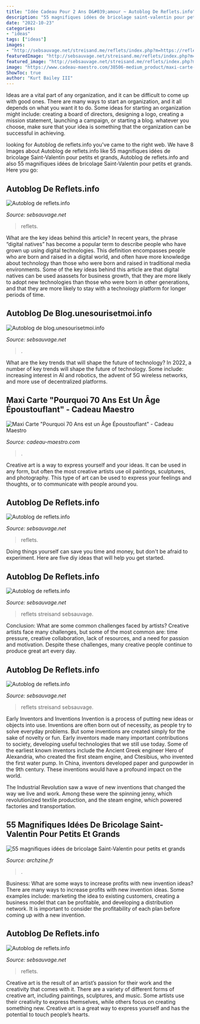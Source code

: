 ```yaml
---
title: "Idée Cadeau Pour 2 Ans D&#039;amour ~ Autoblog De Reflets.info"
description: "55 magnifiques idées de bricolage saint-valentin pour petits et grands"
date: "2022-10-23"
categories:
- "ideas"
tags: ["ideas"]
images:
- "http://sebsauvage.net/streisand.me/reflets/index.php?m=https://reflets.info/wp-content/uploads/2016/10/montant-transaction-chambrisse.png"
featuredImage: "http://sebsauvage.net/streisand.me/reflets/index.php?m=https://reflets.info/wp-content/uploads/2016/10/25656416320_74d7189d10_z-550x413.jpg"
featured_image: "http://sebsauvage.net/streisand.me/reflets/index.php?m=https://reflets.info/wp-content/uploads/2016/10/27124982621_56b742c0ca_z-550x368.jpg"
image: "https://www.cadeau-maestro.com/38506-medium_product/maxi-carte-pourquoi-70-ans-age-epoustouflant.jpg"
ShowToc: true
author: "Kurt Bailey III"
---
```



Ideas are a vital part of any organization, and it can be difficult to come up with good ones. There are many ways to start an organization, and it all depends on what you want it to do. Some ideas for starting an organization might include: creating a board of directors, designing a logo, creating a mission statement, launching a campaign, or starting a blog. whatever you choose, make sure that your idea is something that the organization can be successful in achieving.

	

		
looking for Autoblog de reflets.info you've came to the right web. We have 8 Images about Autoblog de reflets.info like 55 magnifiques idées de bricolage Saint-Valentin pour petits et grands, Autoblog de reflets.info and also 55 magnifiques idées de bricolage Saint-Valentin pour petits et grands. Here you go:
		
    
## Autoblog De Reflets.info

<img loading=lazy src="http://sebsauvage.net/streisand.me/reflets/index.php?m=https://reflets.info/wp-content/uploads/2016/10/27124982621_56b742c0ca_z-550x368.jpg" onerror="this.onerror=null;this.src='https://tse3.mm.bing.net/th?id=OIP.JaQcJYannyY8U4TvOuIjEAHaE9&amp;pid=15.1';" alt="Autoblog de reflets.info">

_Source: sebsauvage.net_

>reflets. 

	

What are the key ideas behind this article?
In recent years, the phrase “digital natives” has become a popular term to describe people who have grown up using digital technologies. This definition encompasses people who are born and raised in a digital world, and often have more knowledge about technology than those who were born and raised in traditional media environments. Some of the key ideas behind this article are that digital natives can be used asassets for business growth, that they are more likely to adopt new technologies than those who were born in other generations, and that they are more likely to stay with a technology platform for longer periods of time.

    
## Autoblog De Blog.unesourisetmoi.info

<img loading=lazy src="http://longuetraine.fr/data/medias/0023/histoire-sans-fin_livre.jpg" onerror="this.onerror=null;this.src='https://tse1.mm.bing.net/th?id=OIP.RTqfiSzzxGzFZ7gbdID0XQHaFS&amp;pid=15.1';" alt="Autoblog de blog.unesourisetmoi.info">

_Source: sebsauvage.net_

>. 

	

What are the key trends that will shape the future of technology?
In 2022, a number of key trends will shape the future of technology. Some include: increasing interest in AI and robotics, the advent of 5G wireless networks, and more use of decentralized platforms.

    
## Maxi Carte &quot;Pourquoi 70 Ans Est Un Âge Époustouflant&quot; - Cadeau Maestro

<img loading=lazy src="https://www.cadeau-maestro.com/38506-medium_product/maxi-carte-pourquoi-70-ans-age-epoustouflant.jpg" onerror="this.onerror=null;this.src='https://tse1.mm.bing.net/th?id=OIP.IG7w4vE4yEHANQta8snKjwAAAA&amp;pid=15.1';" alt="Maxi Carte &quot;Pourquoi 70 Ans est un Âge Époustouflant&quot; - Cadeau Maestro">

_Source: cadeau-maestro.com_

>. 

	

Creative art is a way to express yourself and your ideas. It can be used in any form, but often the most creative artists use oil paintings, sculptures, and photography. This type of art can be used to express your feelings and thoughts, or to communicate with people around you.

    
## Autoblog De Reflets.info

<img loading=lazy src="http://sebsauvage.net/streisand.me/reflets/index.php?m=https://reflets.info/wp-content/uploads/2016/10/25656416320_74d7189d10_z-550x413.jpg" onerror="this.onerror=null;this.src='https://tse3.mm.bing.net/th?id=OIP.GpS1TP6twn1w2kRcqz5lRwEsDh&amp;pid=15.1';" alt="Autoblog de reflets.info">

_Source: sebsauvage.net_

>reflets. 

	

Doing things yourself can save you time and money, but don't be afraid to experiment. Here are five diy ideas that will help you get started.

    
## Autoblog De Reflets.info

<img loading=lazy src="http://sebsauvage.net/streisand.me/reflets/?m=https://reflets.info/wp-content/uploads/2017/03/C52A0veWcAA-urP-550x367.jpg" onerror="this.onerror=null;this.src='https://tse2.mm.bing.net/th?id=OIP.Oh9HT1wE2ARKZ2A5toAW7gHaE8&amp;pid=15.1';" alt="Autoblog de reflets.info">

_Source: sebsauvage.net_

>reflets streisand sebsauvage. 

	

Conclusion: What are some common challenges faced by artists?
Creative artists face many challenges, but some of the most common are: time pressure, creative collaboration, lack of resources, and a need for passion and motivation. Despite these challenges, many creative people continue to produce great art every day.

    
## Autoblog De Reflets.info

<img loading=lazy src="http://sebsauvage.net/streisand.me/reflets/index.php?m=https://reflets.info/wp-content/uploads/2017/03/avant-1.png" onerror="this.onerror=null;this.src='https://tse2.mm.bing.net/th?id=OIP.8k4C-1JXDmxsG1VFQTl4DgHaMd&amp;pid=15.1';" alt="Autoblog de reflets.info">

_Source: sebsauvage.net_

>reflets streisand sebsauvage. 

	

Early Inventors and Inventions
Invention is a process of putting new ideas or objects into use. Inventions are often born out of necessity, as people try to solve everyday problems. But some inventions are created simply for the sake of novelty or fun. Early inventors made many important contributions to society, developing useful technologies that we still use today.
Some of the earliest known inventors include the Ancient Greek engineer Hero of Alexandria, who created the first steam engine, and Ctesibius, who invented the first water pump. In China, inventors developed paper and gunpowder in the 9th century. These inventions would have a profound impact on the world.

The Industrial Revolution saw a wave of new inventions that changed the way we live and work. Among these were the spinning jenny, which revolutionized textile production, and the steam engine, which powered factories and transportation.

    
## 55 Magnifiques Idées De Bricolage Saint-Valentin Pour Petits Et Grands

<img loading=lazy src="https://archzine.fr/wp-content/uploads/2016/09/chouette-idée-bricolage-st-valentin-faire-à-soi-même.jpg" onerror="this.onerror=null;this.src='https://tse2.mm.bing.net/th?id=OIP.wT20L9d8_fL0VCcBZCSPngHaJ3&amp;pid=15.1';" alt="55 magnifiques idées de bricolage Saint-Valentin pour petits et grands">

_Source: archzine.fr_

>. 

	

Business: What are some ways to increase profits with new invention ideas?
There are many ways to increase profits with new invention ideas. Some examples include: marketing the idea to existing customers, creating a business model that can be profitable, and developing a distribution network. It is important to consider the profitability of each plan before coming up with a new invention.

    
## Autoblog De Reflets.info

<img loading=lazy src="http://sebsauvage.net/streisand.me/reflets/index.php?m=https://reflets.info/wp-content/uploads/2016/10/montant-transaction-chambrisse.png" onerror="this.onerror=null;this.src='https://tse1.mm.bing.net/th?id=OIP.4-7xAwqPjGdpIcZjkcSR-AHaDx&amp;pid=15.1';" alt="Autoblog de reflets.info">

_Source: sebsauvage.net_

>reflets. 

	

Creative art is the result of an artist’s passion for their work and the creativity that comes with it. There are a variety of different forms of creative art, including paintings, sculptures, and music. Some artists use their creativity to express themselves, while others focus on creating something new. Creative art is a great way to express yourself and has the potential to touch people’s hearts.

